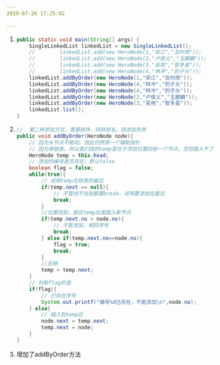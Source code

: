 ```yaml
---
2019-07-26 17:25:02

---
```






1. ```java
   public static void main(String[] args) {
       SingleLinkedList linkedList = new SingleLinkedList();
       //        linkedList.add(new HeroNode(1,"宋江","及时雨"));
       //        linkedList.add(new HeroNode(2,"卢俊义","玉麒麟"));
       //        linkedList.add(new HeroNode(3,"吴用","智多星"));
       //        linkedList.add(new HeroNode(4,"林冲","豹子头"));
       linkedList.addByOrder(new HeroNode(1,"宋江","及时雨"));
       linkedList.addByOrder(new HeroNode(4,"林冲","豹子头"));
       linkedList.addByOrder(new HeroNode(4,"林冲","豹子头"));
       linkedList.addByOrder(new HeroNode(2,"卢俊义","玉麒麟"));
       linkedList.addByOrder(new HeroNode(3,"吴用","智多星"));
       linkedList.list();
   }
   ```

2. ```java
   //  第二种添加方式，需要排序，同样排名，则添加失败
   public void addByOrder(HeroNode node){
       // 因为头节点不能动，因此仍然用一个辅助指针
       // 因为单链表，所以我们找的temp是位于添加位置的前一个节点，否则插入不了
       HeroNode temp = this.head;
       // 添加的编号是否存在，默认false
       boolean flag = false;
       while(true){
           // 说明temp在链表的最后
           if(temp.next == null){
               // 不管找不找到都要break，说明要添加在最后
               break;
           }
           //位置找到，就在temp后面插入新节点
           if(temp.next.no > node.no){
               // 不能添加，相同序号
               break;
           } else if(temp.next.no==node.no){
               flag = true;
               break;
           }
           //后移
           temp = temp.next;
       }
       // 判断flag的值
       if(flag){
           // 已存在序号
           System.out.printf("编号%d已存在，不能添加\n",node.no);
       } else{
           // 插入到temp后
           node.next = temp.next;
           temp.next = node;
       }
   }
   ```

3. 增加了addByOrder方法

